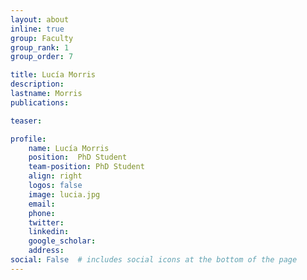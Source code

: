 ```yaml
---
layout: about
inline: true
group: Faculty
group_rank: 1
group_order: 7

title: Lucía Morris
description:
lastname: Morris
publications:

teaser:

profile:
    name: Lucía Morris
    position:  PhD Student
    team-position: PhD Student
    align: right
    logos: false
    image: lucia.jpg
    email:
    phone:
    twitter:
    linkedin:
    google_scholar:
    address:
social: False  # includes social icons at the bottom of the page
---
```

